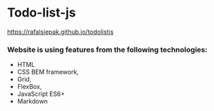 # Todo-list-js

https://rafalsiepak.github.io/todolistjs

### Website is using features from the following technologies:

- HTML
- CSS BEM framework, 
- Grid,
- FlexBox,
- JavaScript ES6+ 
- Markdown
